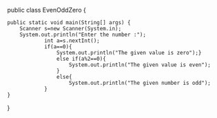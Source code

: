 public class EvenOddZero {

	public static void main(String[] args) {
		Scanner s=new Scanner(System.in);
		System.out.println("Enter the number :");
				int a=s.nextInt();
				if(a==0){
					System.out.println("The given value is zero");}
					else if(a%2==0){
						System.out.println("The given value is even");
					}
					else{
						System.out.println("The given number is odd");
				}
	}

}

